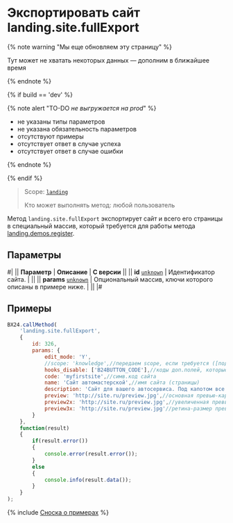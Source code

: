 # Экспортировать сайт landing.site.fullExport

{% note warning "Мы еще обновляем эту страницу" %}

Тут может не хватать некоторых данных — дополним в ближайшее время

{% endnote %}

{% if build == 'dev' %}

{% note alert "TO-DO _не выгружается на prod_" %}

- не указаны типы параметров
- не указана обязательность параметров
- отсутствуют примеры
- отсутствует ответ в случае успеха
- отсутствует ответ в случае ошибки

{% endnote %}

{% endif %}

> Scope: [`landing`](../../scopes/permissions.md)
>
> Кто может выполнять метод: любой пользователь

Метод `landing.site.fullExport` экспортирует сайт и всего его страницы в специальный массив, который требуется для работы метода [landing.demos.register](../demos/landing-demos-register.md).

## Параметры

#|
|| **Параметр** | **Описание** | **С версии** ||
|| **id**
[`unknown`](../../data-types.md) | Идентификатор сайта. | ||
|| **params**
[`unknown`](../../data-types.md) | Опциональный массив, ключи которого описаны в примере ниже. | ||
|#

## Примеры

```js
BX24.callMethod(
    'landing.site.fullExport',
    {
        id: 326,
        params: {
            edit_mode: 'Y',
            //scope: 'knowledge',//передаем scope, если требуется ([подробнее](.))
            hooks_disable: ['B24BUTTON_CODE'],//коды доп.полей, которые не надо экспртировать
            code: 'myfirstsite',//симв.код сайта
            name: 'Сайт автомастерской',//имя сайта (страницы)
            description: 'Сайт для вашего автосервиса. Под капотом все самое нужное.',//описание сайта
            preview: 'http://site.ru/preview.jpg',//основная превью-картинка для списка шаблонов (реком. 280x115)
            preview2x: 'http://site.ru/preview.jpg',//увеличенная превью-картинка (рекомен. 560x230)
            preview3x: 'http://site.ru/preview.jpg'//ретина-размер превью картинки (рекомен. 845x345)
        }
    },
    function(result)
    {
        if(result.error())
        {
            console.error(result.error());
        }
        else
        {
            console.info(result.data());
        }
    }
);
```

{% include [Сноска о примерах](../../../_includes/examples.md) %}